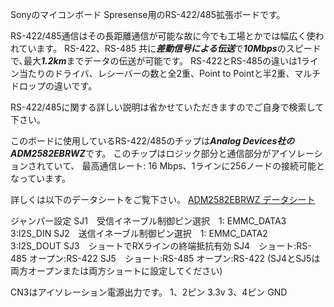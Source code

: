 Sonyのマイコンボード Spresense用のRS-422/485拡張ボードです。

RS-422/485通信はその長距離通信が可能な故に今でも工場とかでは幅広く使われています。
RS-422、RS-485 共に***差動信号による伝送***で***10Mbps***のスピードで､最大***1.2km***までデータの伝送が可能です。
RS-422とRS-485の違いは1ライン当たりのドライバ、レシーバーの数と全2重、Point to Pointと半2重、マルチドロップの違いです。

RS-422/485に関する詳しい説明は省かせていただきますのでご自身で検索して下さい。

このボードに使用しているRS-422/485のチップは***Analog Devices社のADM2582EBRWZ***です。
このチップはロジック部分と通信部分がアイソレーションされていて、
最高通信レート: 16 Mbps、1ラインに256ノードの接続可能となっています。

詳しくは以下のデータシートをご覧下さい。
[ADM2582EBRWZ データシート](https://www.mouser.jp/datasheet/2/609/adm2582e_2587e-1503113.pdf)

ジャンパー設定
SJ1　受信イネーブル制御ピン選択　1: EMMC_DATA3　3:I2S_DIN
SJ2　送信イネーブル制御ピン選択　1: EMMC_DATA2　3:I2S_DOUT
SJ3　ショートでRXラインの終端抵抗有効
SJ4　ショート:RS-485 オープン:RS-422
SJ5　ショート:RS-485 オープン:RS-422
(SJ4とSJ5は両方オープンまたは両方ショートに設定してください)

CN3はアイソレーション電源出力です。
1、2ピン 3.3v
3、4ピン GND
